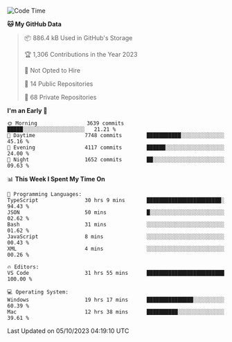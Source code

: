 <!--START_SECTION:waka-->
![Code Time](http://img.shields.io/badge/Code%20Time-4%2C692%20hrs%2036%20mins-blue)

**🐱 My GitHub Data** 

> 📦 886.4 kB Used in GitHub's Storage 
 > 
> 🏆 1,306 Contributions in the Year 2023
 > 
> 🚫 Not Opted to Hire
 > 
> 📜 14 Public Repositories 
 > 
> 🔑 68 Private Repositories 
 > 
**I'm an Early 🐤** 

```text
🌞 Morning                3639 commits        █████░░░░░░░░░░░░░░░░░░░░   21.21 % 
🌆 Daytime                7748 commits        ███████████░░░░░░░░░░░░░░   45.16 % 
🌃 Evening                4117 commits        ██████░░░░░░░░░░░░░░░░░░░   24.00 % 
🌙 Night                  1652 commits        ██░░░░░░░░░░░░░░░░░░░░░░░   09.63 % 
```


📊 **This Week I Spent My Time On** 

```text
💬 Programming Languages: 
TypeScript               30 hrs 9 mins       ████████████████████████░   94.43 % 
JSON                     50 mins             █░░░░░░░░░░░░░░░░░░░░░░░░   02.62 % 
Bash                     31 mins             ░░░░░░░░░░░░░░░░░░░░░░░░░   01.62 % 
JavaScript               8 mins              ░░░░░░░░░░░░░░░░░░░░░░░░░   00.43 % 
XML                      4 mins              ░░░░░░░░░░░░░░░░░░░░░░░░░   00.26 % 

🔥 Editors: 
VS Code                  31 hrs 55 mins      █████████████████████████   100.00 % 

💻 Operating System: 
Windows                  19 hrs 17 mins      ███████████████░░░░░░░░░░   60.39 % 
Mac                      12 hrs 38 mins      ██████████░░░░░░░░░░░░░░░   39.61 % 
```


 Last Updated on 05/10/2023 04:19:10 UTC
<!--END_SECTION:waka-->

